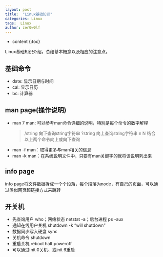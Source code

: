 ```yaml
---
layout: post
title:  "Linux基础知识"
categories: Linux
tags:  Linux
author: zer0w0lf
---
```


* content
{:toc}

Linux基础知识介绍，总结基本概念以及相应的注意点。


## 基础命令

- date: 显示日期与时间
- cal: 显示日历
- bc: 计算器

## man page(操作说明)

- man 7 man: 可以参考man命令详细的说明，特别是每个命令的数字解释
  > /string 向下查询string字符串
  > ?string 向上查询string字符串
  > n N 结合以上两个命令向上或向下查询
- man -f man：取得更多与man相关的信息
- man -k man：在系统说明文件中，只要有man关键字的就将该说明列出来

## info page

info page将文件数据拆成一个个段落，每个段落为node，有自己的页面，可以通过类似网页超链接方式来跳转

## 开关机

- 先查询用户 who；网络状态 netstat -a；后台进程 ps -aux
- 通知在线用户关机 shutdown -k “will shutdown”
- 数据同步写入硬盘 sync
- 关机命令 shutdown
- 重启关机 reboot halt poweroff
- 可以通过init 0关机、或init 6重启




